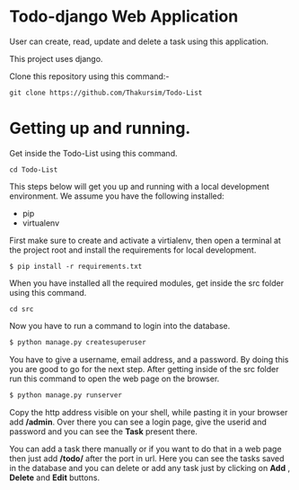 # Todo-django Web Application


User can create, read, update and delete a task using this application. 

This project uses django.

Clone this repository using this command:-

   `git clone https://github.com/Thakursim/Todo-List`

# Getting up and running.
 Get inside the Todo-List using this command.
 
 `cd Todo-List` 

This steps below will get you up and running with a local development environment. We assume you have the following installed:

  - pip
  - virtualenv

First make sure to create and activate a virtialenv, then open a terminal at the project root and install the requirements for local development.

    $ pip install -r requirements.txt 

When you have installed all the required modules, get inside the src folder using this command. 

`cd src`

Now you have to run a command to login into the database. 
```sh
$ python manage.py createsuperuser
```
  You have to give a username, email address, and a password. By doing this you are good to go for the next step. 
 After getting inside of the src folder run this command to open the web page on the browser. 
 ```sh
 $ python manage.py runserver
 ```

Copy the http address visible on your shell, while pasting it in your browser add **/admin**.
 Over there you can see a login page, give the userid and password and you can see the **Task** present there. 
 
You can add a task there manually or if you want to do that in a web page then just add **/todo/** after the port in url.
Here you can see the tasks saved in the database and you can delete or add any task just by clicking on **Add** , **Delete** and **Edit** buttons. 


